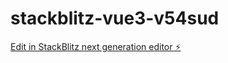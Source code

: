 # stackblitz-vue3-v54sud

[Edit in StackBlitz next generation editor ⚡️](https://stackblitz.com/~/github.com/hoangttdgwasia/stackblitz-vue3-v54sud)